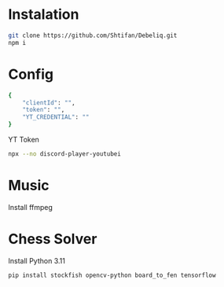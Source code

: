 # Instalation

```bash
git clone https://github.com/Shtifan/Debeliq.git
npm i
```

# Config

```bash
{
    "clientId": "",
    "token": "",
    "YT_CREDENTIAL": ""
}

```

YT Token

```bash
npx --no discord-player-youtubei
```

# Music

Install ffmpeg

# Chess Solver

Install Python 3.11

```bash
pip install stockfish opencv-python board_to_fen tensorflow
```
